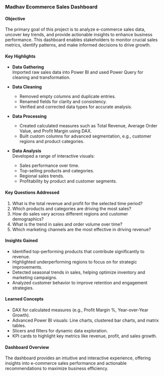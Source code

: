 ### Madhav Ecommerce Sales Dashboard  

#### Objective  
The primary goal of this project is to analyze e-commerce sales data, uncover key trends, and provide actionable insights to enhance business performance. This dashboard enables stakeholders to monitor crucial sales metrics, identify patterns, and make informed decisions to drive growth.  

#### Key Highlights  
- **Data Gathering**  
  Imported raw sales data into Power BI and used Power Query for cleaning and transformation.  

- **Data Cleaning**  
  - Removed empty columns and duplicate entries.  
  - Renamed fields for clarity and consistency.  
  - Verified and corrected data types for accurate analysis.  

- **Data Processing**  
  - Created calculated measures such as Total Revenue, Average Order Value, and Profit Margin using DAX.  
  - Built custom columns for advanced segmentation, e.g., customer regions and product categories.  

- **Data Analysis**  
  Developed a range of interactive visuals:  
  - Sales performance over time.  
  - Top-selling products and categories.  
  - Regional sales trends.  
  - Profitability by product and customer segments.  

#### Key Questions Addressed  
1. What is the total revenue and profit for the selected time period?  
2. Which products and categories are driving the most sales?  
3. How do sales vary across different regions and customer demographics?  
4. What is the trend in sales and order volume over time?  
5. Which marketing channels are the most effective in driving revenue?  

#### Insights Gained  
- Identified top-performing products that contribute significantly to revenue.  
- Highlighted underperforming regions to focus on for strategic improvements.  
- Detected seasonal trends in sales, helping optimize inventory and marketing campaigns.  
- Analyzed customer behavior to improve retention and engagement strategies.  

#### Learned Concepts  
- DAX for calculated measures (e.g., Profit Margin %, Year-over-Year Growth).  
- Advanced Power BI visuals: Line charts, clustered bar charts, and matrix tables.  
- Slicers and filters for dynamic data exploration.  
- KPI cards to highlight key metrics like revenue, profit, and sales growth.  

#### Dashboard Overview  
The dashboard provides an intuitive and interactive experience, offering insights into e-commerce sales performance and actionable recommendations to maximize business efficiency.
